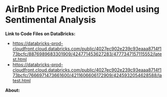 # AirBnb Price Prediction Model using Sentimental Analysis

**Link to Code Files on DataBricks:**<br>
* https://databricks-prod-cloudfront.cloud.databricks.com/public/4027ec902e239c93eaaa8714f173bcfc/8876989683301909/424771453627283/4777347157115552/latest.html
* https://databricks-prod-cloudfront.cloud.databricks.com/public/4027ec902e239c93eaaa8714f173bcfc/7666971473661600/4211606606172909/4245932054628588/latest.html

**About:**<br>


 
